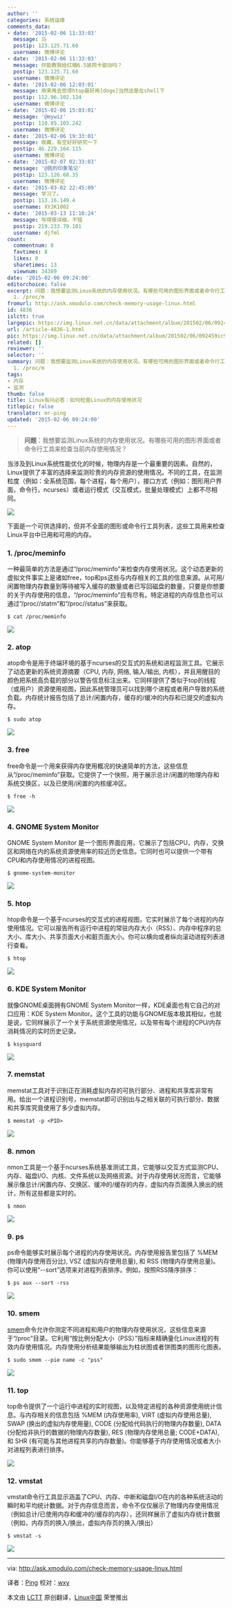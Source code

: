 ```yaml
---
author: ''
categories: 系统运维
comments_data:
- date: '2015-02-06 11:33:03'
  message: 马
  postip: 123.125.71.60
  username: 微博评论
- date: '2015-02-06 11:33:03'
  message: 你能教我给红帽6.5装网卡驱动吗？
  postip: 123.125.71.60
  username: 微博评论
- date: '2015-02-06 12:03:01'
  message: 用来用去觉得htop最好用[doge]当然这是在shell下
  postip: 112.96.102.124
  username: 微博评论
- date: '2015-02-06 15:03:01'
  message: '@mywiz'
  postip: 110.85.103.242
  username: 微博评论
- date: '2015-02-06 19:33:01'
  message: 收藏，有空好好研究一下
  postip: 46.229.164.115
  username: 微博评论
- date: '2015-02-07 02:33:03'
  message: '@我的印象笔记'
  postip: 123.126.68.35
  username: 微博评论
- date: '2015-03-02 22:45:09'
  message: 学习了。
  postip: 113.16.149.4
  username: XYJK1002
- date: '2015-03-13 11:10:24'
  message: 写得很详细，不错
  postip: 219.233.79.101
  username: djfml
count:
  commentnum: 8
  favtimes: 8
  likes: 0
  sharetimes: 13
  viewnum: 34389
date: '2015-02-06 09:24:00'
editorchoice: false
excerpt: 问题：我想要监测Linux系统的内存使用状况。有哪些可用的图形界面或者命令行工具来检查当前内存使用情况？  当涉及到Linux系统性能优化的时候，物理内存是一个最重要的因素。自然的，Linux提供了丰富的选择来监测珍贵的内存资源的使用情况。不同的工具，在监测粒度（例如：全系统范围，每个进程，每个用户），接口方式（例如：图形用户界面，命令行，ncurses）或者运行模式（交互模式，批量处理模式）上都不尽相同。  下面是一个可供选择的，但并不全面的图形或命令行工具列表，这些工具用来检查Linux平台中已用和可用的内存。
  1. /proc/m
fromurl: http://ask.xmodulo.com/check-memory-usage-linux.html
id: 4836
islctt: true
largepic: https://img.linux.net.cn/data/attachment/album/201502/06/092459ic9k4ksm9hn1b2j8.png
url: /article-4836-1.html
pic: https://img.linux.net.cn/data/attachment/album/201502/06/092459ic9k4ksm9hn1b2j8.png.thumb.jpg
related: []
reviewer: ''
selector: ''
summary: 问题：我想要监测Linux系统的内存使用状况。有哪些可用的图形界面或者命令行工具来检查当前内存使用情况？  当涉及到Linux系统性能优化的时候，物理内存是一个最重要的因素。自然的，Linux提供了丰富的选择来监测珍贵的内存资源的使用情况。不同的工具，在监测粒度（例如：全系统范围，每个进程，每个用户），接口方式（例如：图形用户界面，命令行，ncurses）或者运行模式（交互模式，批量处理模式）上都不尽相同。  下面是一个可供选择的，但并不全面的图形或命令行工具列表，这些工具用来检查Linux平台中已用和可用的内存。
  1. /proc/m
tags:
- 内存
- 监测
thumb: false
title: Linux有问必答：如何检查Linux的内存使用状况
titlepic: false
translator: mr-ping
updated: '2015-02-06 09:24:00'
---
```



> 
> **问题**：我想要监测Linux系统的内存使用状况。有哪些可用的图形界面或者命令行工具来检查当前内存使用情况？
> 
> 
> 


当涉及到Linux系统性能优化的时候，物理内存是一个最重要的因素。自然的，Linux提供了丰富的选择来监测珍贵的内存资源的使用情况。不同的工具，在监测粒度（例如：全系统范围，每个进程，每个用户），接口方式（例如：图形用户界面，命令行，ncurses）或者运行模式（交互模式，批量处理模式）上都不尽相同。


![](/data/attachment/album/201502/06/092459ic9k4ksm9hn1b2j8.png)


下面是一个可供选择的，但并不全面的图形或命令行工具列表，这些工具用来检查Linux平台中已用和可用的内存。


### 1. /proc/meminfo


一种最简单的方法是通过“/proc/meminfo”来检查内存使用状况。这个动态更新的虚拟文件事实上是诸如free，top和ps这些与内存相关的工具的信息来源。从可用/闲置物理内存数量到等待被写入缓存的数量或者已写回磁盘的数量，只要是你想要的关于内存使用的信息，“/proc/meminfo”应有尽有。特定进程的内存信息也可以通过“/proc/<pid>/statm”和“/proc/<pid>/status”来获取。



```
$ cat /proc/meminfo

```

![](/data/attachment/album/201502/06/092502qjxtynix94tt199a.jpg)


### 2. atop


atop命令是用于终端环境的基于ncurses的交互式的系统和进程监测工具。它展示了动态更新的系统资源摘要（CPU, 内存, 网络, 输入/输出, 内核），并且用醒目的颜色把系统高负载的部分以警告信息标注出来。它同样提供了类似于top的线程（或用户）资源使用视图，因此系统管理员可以找到哪个进程或者用户导致的系统负载。内存统计报告包括了总计/闲置内存，缓存的/缓冲的内存和已提交的虚拟内存。



```
$ sudo atop

```

![](/data/attachment/album/201502/06/092511ds9nkhjpkv9ppk2s.jpg)


### 3. free


free命令是一个用来获得内存使用概况的快速简单的方法，这些信息从“/proc/meminfo”获取。它提供了一个快照，用于展示总计/闲置的物理内存和系统交换区，以及已使用/闲置的内核缓冲区。



```
$ free -h

```

![](/data/attachment/album/201502/06/092513edvwwew63zwlsq4o.jpg)


### 4. GNOME System Monitor


GNOME System Monitor 是一个图形界面应用，它展示了包括CPU，内存，交换区和网络在内的系统资源使用率的较近历史信息。它同时也可以提供一个带有CPU和内存使用情况的进程视图。



```
$ gnome-system-monitor

```

![](/data/attachment/album/201502/06/092516poxwnxjjhij6hvnx.jpg)


### 5. htop


htop命令是一个基于ncurses的交互式的进程视图，它实时展示了每个进程的内存使用情况。它可以报告所有运行中进程的常驻内存大小（RSS）、内存中程序的总大小、库大小、共享页面大小和脏页面大小。你可以横向或者纵向滚动进程列表进行查看。



```
$ htop

```

![](/data/attachment/album/201502/06/092523seyt0zqtty8t8eqy.jpg)


### 6. KDE System Monitor


就像GNOME桌面拥有GNOME System Monitor一样，KDE桌面也有它自己的对口应用：KDE System Monitor。这个工具的功能与GNOME版本极其相似，也就是说，它同样展示了一个关于系统资源使用情况，以及带有每个进程的CPU/内存消耗情况的实时历史记录。



```
$ ksysguard

```

![](/data/attachment/album/201502/06/092527q9enljx6tzl0j5cx.jpg)


### 7. memstat


memstat工具对于识别正在消耗虚拟内存的可执行部分、进程和共享库非常有用。给出一个进程识别号，memstat即可识别出与之相关联的可执行部分、数据和共享库究竟使用了多少虚拟内存。



```
$ memstat -p <PID>

```

![](/data/attachment/album/201502/06/092530bm4j68886lmntlu6.jpg)


### 8. nmon


nmon工具是一个基于ncurses系统基准测试工具，它能够以交互方式监测CPU、内存、磁盘I/O、内核、文件系统以及网络资源。对于内存使用状况而言，它能够展示像总计/闲置内存、交换区、缓冲的/缓存的内存，虚拟内存页面换入换出的统计，所有这些都是实时的。



```
$ nmon

```

![](/data/attachment/album/201502/06/092533r9yvg8v7vkjvpjv8.jpg)


### 9. ps


ps命令能够实时展示每个进程的内存使用状况。内存使用报告里包括了 %MEM (物理内存使用百分比), VSZ (虚拟内存使用总量), 和 RSS (物理内存使用总量)。你可以使用“--sort”选项来对进程列表排序。例如，按照RSS降序排序：



```
$ ps aux --sort -rss

```

![](/data/attachment/album/201502/06/092537vxt4i0tgyxyxad4z.jpg)


### 10. smem


[smem](http://xmodulo.com/visualize-memory-usage-linux.html)命令允许你测定不同进程和用户的物理内存使用状况，这些信息来源于“/proc”目录。它利用“按比例分配大小（PSS）”指标来精确量化Linux进程的有效内存使用情况。内存使用分析结果能够输出为柱状图或者饼图类的图形化图表。



```
$ sudo smem --pie name -c "pss"

```

![](/data/attachment/album/201502/06/092539b0ikkfuvtuu2og2f.jpg)


### 11. top


top命令提供了一个运行中进程的实时视图，以及特定进程的各种资源使用统计信息。与内存相关的信息包括 %MEM (内存使用率), VIRT (虚拟内存使用总量), SWAP (换出的虚拟内存使用量), CODE (分配给代码执行的物理内存数量), DATA (分配给非执行的数据的物理内存数量), RES (物理内存使用总量; CODE+DATA), 和 SHR (有可能与其他进程共享的内存数量)。你能够基于内存使用情况或者大小对进程列表进行排序。


![](/data/attachment/album/201502/06/092543dgwjudpzgd5uj2pt.jpg)


### 12. vmstat


vmstat命令行工具显示涵盖了CPU、内存、中断和磁盘I/O在内的各种系统活动的瞬时和平均统计数据。对于内存信息而言，命令不仅仅展示了物理内存使用情况（例如总计/已使用内存和缓冲的/缓存的内存），还同样展示了虚拟内存统计数据（例如，内存页的换入/换出，虚拟内存页的换入/换出）



```
$ vmstat -s

```

![](/data/attachment/album/201502/06/092552ys866sjojjz6smh6.jpg)




---


via: <http://ask.xmodulo.com/check-memory-usage-linux.html>


译者：[Ping](https://github.com/mr-ping) 校对：[wxy](https://github.com/wxy)


本文由 [LCTT](https://github.com/LCTT/TranslateProject) 原创翻译，[Linux中国](http://linux.cn/) 荣誉推出